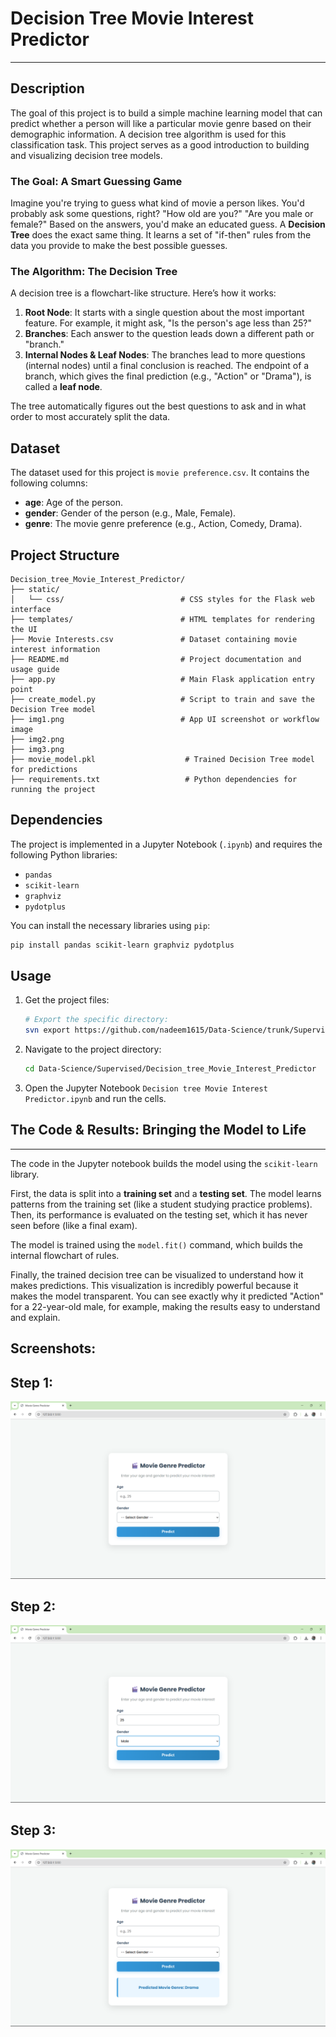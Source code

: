 # Decision Tree Movie Interest Predictor

-----

## Description

The goal of this project is to build a simple machine learning model that can predict whether a person will like a particular movie genre based on their demographic information. A decision tree algorithm is used for this classification task. This project serves as a good introduction to building and visualizing decision tree models.

### The Goal: A Smart Guessing Game

Imagine you're trying to guess what kind of movie a person likes. You'd probably ask some questions, right? "How old are you?" "Are you male or female?" Based on the answers, you'd make an educated guess. A **Decision Tree** does the exact same thing. It learns a set of "if-then" rules from the data you provide to make the best possible guesses.

### The Algorithm: The Decision Tree

A decision tree is a flowchart-like structure. Here’s how it works:

1.  **Root Node**: It starts with a single question about the most important feature. For example, it might ask, "Is the person's age less than 25?"
2.  **Branches**: Each answer to the question leads down a different path or "branch."
3.  **Internal Nodes & Leaf Nodes**: The branches lead to more questions (internal nodes) until a final conclusion is reached. The endpoint of a branch, which gives the final prediction (e.g., "Action" or "Drama"), is called a **leaf node**.

The tree automatically figures out the best questions to ask and in what order to most accurately split the data.

## Dataset

The dataset used for this project is `movie preference.csv`. It contains the following columns:

  * **age**: Age of the person.
  * **gender**: Gender of the person (e.g., Male, Female).
  * **genre**: The movie genre preference (e.g., Action, Comedy, Drama).




  ## Project Structure
```
Decision_tree_Movie_Interest_Predictor/
├── static/
│   └── css/                          # CSS styles for the Flask web interface
├── templates/                        # HTML templates for rendering the UI
├── Movie Interests.csv               # Dataset containing movie interest information
├── README.md                         # Project documentation and usage guide
├── app.py                            # Main Flask application entry point
├── create_model.py                   # Script to train and save the Decision Tree model
├── img1.png                          # App UI screenshot or workflow image
├── img2.png
├── img3.png
├── movie_model.pkl                    # Trained Decision Tree model for predictions
├── requirements.txt                   # Python dependencies for running the project
```

## Dependencies

The project is implemented in a Jupyter Notebook (`.ipynb`) and requires the following Python libraries:

  * `pandas`
  * `scikit-learn`
  * `graphviz`
  * `pydotplus`

You can install the necessary libraries using `pip`:

```bash
pip install pandas scikit-learn graphviz pydotplus
```

## Usage

1.  Get the project files:
    ```bash
    # Export the specific directory:
    svn export https://github.com/nadeem1615/Data-Science/trunk/Supervised/Decision_tree_Movie_Interest_Predictor
    ```
2.  Navigate to the project directory:
    ```bash
    cd Data-Science/Supervised/Decision_tree_Movie_Interest_Predictor
    ```
3.  Open the Jupyter Notebook `Decision tree Movie Interest Predictor.ipynb` and run the cells.

## The Code & Results: Bringing the Model to Life

-----

The code in the Jupyter notebook builds the model using the `scikit-learn` library.

First, the data is split into a **training set** and a **testing set**. The model learns patterns from the training set (like a student studying practice problems). Then, its performance is evaluated on the testing set, which it has never seen before (like a final exam).

The model is trained using the `model.fit()` command, which builds the internal flowchart of rules.

Finally, the trained decision tree can be visualized to understand how it makes predictions. This visualization is incredibly powerful because it makes the model transparent. You can see exactly why it predicted "Action" for a 22-year-old male, for example, making the results easy to understand and explain.


## Screenshots:

## Step 1:
![General interface](img1.png)
## Step 2:
![Filling in the details](img2.png)
## Step 3:
![Final predicted result](img3.png)